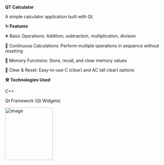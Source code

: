 **QT Calculator**


A simple calculator application built with Qt. 

**✨ Features**

➕ Basic Operations: Addition, subtraction, multiplication, division

🔄 Continuous Calculations: Perform multiple operations in sequence without resetting

💾 Memory Functions: Store, recall, and clear memory values

🧮 Clear & Reset: Easy-to-use C (clear) and AC (all clear) options


**🛠️ Technologies Used**

C++

Qt Framework (Qt Widgets)


<img width="156" height="171" alt="image" src="https://github.com/user-attachments/assets/cabed355-ccd1-4131-8047-0db55d342eae" />
